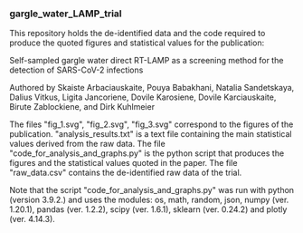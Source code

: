 ### gargle_water_LAMP_trial

This repository holds the de-identified data and the code required to produce the quoted figures and statistical values for the publication:

Self-sampled gargle water direct RT-LAMP as a screening method for the detection of SARS-CoV-2 infections

Authored by Skaiste Arbaciauskaite, Pouya Babakhani, Natalia Sandetskaya, Dalius Vitkus, Ligita Jancoriene, Dovile Karosiene, Dovile Karciauskaite, Birute Zablockiene, and Dirk Kuhlmeier

The files "fig_1.svg", "fig_2.svg", "fig_3.svg" correspond to the figures of the publication. "analysis_results.txt" is a text file containing the main statistical values derived from the raw data. The file "code_for_analysis_and_graphs.py" is the python script that produces the figures and the statistical values quoted in the paper. The file "raw_data.csv" contains the de-identified raw data of the trial.

Note that the script "code_for_analysis_and_graphs.py" was run with python (version 3.9.2.) and uses the modules: os, math, random, json, numpy (ver. 1.20.1), pandas (ver. 1.2.2), scipy (ver. 1.6.1), sklearn (ver. 0.24.2) and plotly (ver. 4.14.3).
  







